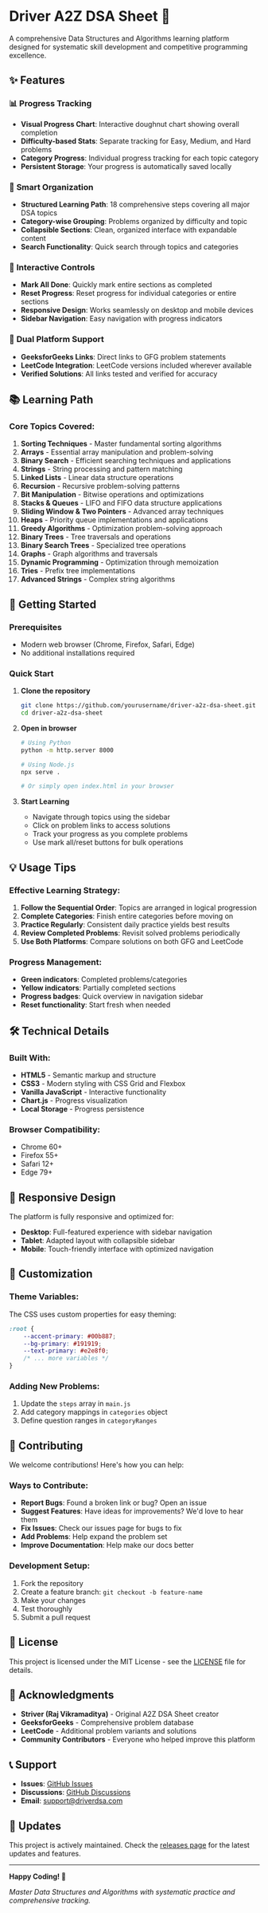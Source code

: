 # Driver A2Z DSA Sheet 🚀

A comprehensive Data Structures and Algorithms learning platform designed for systematic skill development and competitive programming excellence.

## ✨ Features

### 📊 **Progress Tracking**
- **Visual Progress Chart**: Interactive doughnut chart showing overall completion
- **Difficulty-based Stats**: Separate tracking for Easy, Medium, and Hard problems
- **Category Progress**: Individual progress tracking for each topic category
- **Persistent Storage**: Your progress is automatically saved locally

### 🎯 **Smart Organization**
- **Structured Learning Path**: 18 comprehensive steps covering all major DSA topics
- **Category-wise Grouping**: Problems organized by difficulty and topic
- **Collapsible Sections**: Clean, organized interface with expandable content
- **Search Functionality**: Quick search through topics and categories

### 🔧 **Interactive Controls**
- **Mark All Done**: Quickly mark entire sections as completed
- **Reset Progress**: Reset progress for individual categories or entire sections
- **Responsive Design**: Works seamlessly on desktop and mobile devices
- **Sidebar Navigation**: Easy navigation with progress indicators

### 🔗 **Dual Platform Support**
- **GeeksforGeeks Links**: Direct links to GFG problem statements
- **LeetCode Integration**: LeetCode versions included wherever available
- **Verified Solutions**: All links tested and verified for accuracy

## 📚 Learning Path

### Core Topics Covered:
1. **Sorting Techniques** - Master fundamental sorting algorithms
2. **Arrays** - Essential array manipulation and problem-solving
3. **Binary Search** - Efficient searching techniques and applications
4. **Strings** - String processing and pattern matching
5. **Linked Lists** - Linear data structure operations
6. **Recursion** - Recursive problem-solving patterns
7. **Bit Manipulation** - Bitwise operations and optimizations
8. **Stacks & Queues** - LIFO and FIFO data structure applications
9. **Sliding Window & Two Pointers** - Advanced array techniques
10. **Heaps** - Priority queue implementations and applications
11. **Greedy Algorithms** - Optimization problem-solving approach
12. **Binary Trees** - Tree traversals and operations
13. **Binary Search Trees** - Specialized tree operations
14. **Graphs** - Graph algorithms and traversals
15. **Dynamic Programming** - Optimization through memoization
16. **Tries** - Prefix tree implementations
17. **Advanced Strings** - Complex string algorithms

## 🚀 Getting Started

### Prerequisites
- Modern web browser (Chrome, Firefox, Safari, Edge)
- No additional installations required

### Quick Start
1. **Clone the repository**
   ```bash
   git clone https://github.com/yourusername/driver-a2z-dsa-sheet.git
   cd driver-a2z-dsa-sheet
   ```

2. **Open in browser**
   ```bash
   # Using Python
   python -m http.server 8000
   
   # Using Node.js
   npx serve .
   
   # Or simply open index.html in your browser
   ```

3. **Start Learning**
   - Navigate through topics using the sidebar
   - Click on problem links to access solutions
   - Track your progress as you complete problems
   - Use mark all/reset buttons for bulk operations

## 💡 Usage Tips

### Effective Learning Strategy:
1. **Follow the Sequential Order**: Topics are arranged in logical progression
2. **Complete Categories**: Finish entire categories before moving on
3. **Practice Regularly**: Consistent daily practice yields best results
4. **Review Completed Problems**: Revisit solved problems periodically
5. **Use Both Platforms**: Compare solutions on both GFG and LeetCode

### Progress Management:
- **Green indicators**: Completed problems/categories
- **Yellow indicators**: Partially completed sections
- **Progress badges**: Quick overview in navigation sidebar
- **Reset functionality**: Start fresh when needed

## 🛠️ Technical Details

### Built With:
- **HTML5** - Semantic markup and structure
- **CSS3** - Modern styling with CSS Grid and Flexbox
- **Vanilla JavaScript** - Interactive functionality
- **Chart.js** - Progress visualization
- **Local Storage** - Progress persistence

### Browser Compatibility:
- Chrome 60+
- Firefox 55+
- Safari 12+
- Edge 79+

## 📱 Responsive Design

The platform is fully responsive and optimized for:
- **Desktop**: Full-featured experience with sidebar navigation
- **Tablet**: Adapted layout with collapsible sidebar
- **Mobile**: Touch-friendly interface with optimized navigation

## 🎨 Customization

### Theme Variables:
The CSS uses custom properties for easy theming:
```css
:root {
    --accent-primary: #00b887;
    --bg-primary: #191919;
    --text-primary: #e2e8f0;
    /* ... more variables */
}
```

### Adding New Problems:
1. Update the `steps` array in `main.js`
2. Add category mappings in `categories` object
3. Define question ranges in `categoryRanges`

## 🤝 Contributing

We welcome contributions! Here's how you can help:

### Ways to Contribute:
- **Report Bugs**: Found a broken link or bug? Open an issue
- **Suggest Features**: Have ideas for improvements? We'd love to hear them
- **Fix Issues**: Check our issues page for bugs to fix
- **Add Problems**: Help expand the problem set
- **Improve Documentation**: Help make our docs better

### Development Setup:
1. Fork the repository
2. Create a feature branch: `git checkout -b feature-name`
3. Make your changes
4. Test thoroughly
5. Submit a pull request

## 📄 License

This project is licensed under the MIT License - see the [LICENSE](LICENSE) file for details.

## 🙏 Acknowledgments

- **Striver (Raj Vikramaditya)** - Original A2Z DSA Sheet creator
- **GeeksforGeeks** - Comprehensive problem database
- **LeetCode** - Additional problem variants and solutions
- **Community Contributors** - Everyone who helped improve this platform

## 📞 Support

- **Issues**: [GitHub Issues](https://github.com/yourusername/driver-a2z-dsa-sheet/issues)
- **Discussions**: [GitHub Discussions](https://github.com/yourusername/driver-a2z-dsa-sheet/discussions)
- **Email**: support@driverdsa.com

## 🔄 Updates

This project is actively maintained. Check the [releases page](https://github.com/yourusername/driver-a2z-dsa-sheet/releases) for the latest updates and features.

---

**Happy Coding! 🎯**

*Master Data Structures and Algorithms with systematic practice and comprehensive tracking.*
